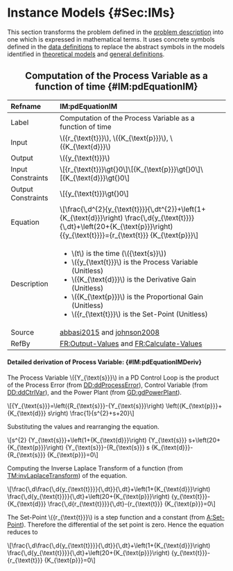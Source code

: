 # Instance Models {#Sec:IMs}

This section transforms the problem defined in the [problem description](./SecProbDesc.md#Sec:ProbDesc) into one which is expressed in mathematical terms. It uses concrete symbols defined in the [data definitions](./SecDDs.md#Sec:DDs) to replace the abstract symbols in the models identified in [theoretical models](./SecTMs.md#Sec:TMs) and [general definitions](./SecGDs.md#Sec:GDs).

<div align="center">

## Computation of the Process Variable as a function of time {#IM:pdEquationIM}

</div>

|Refname           |IM:pdEquationIM                                                                                                                                                                                                                                                                                                      |
|:-----------------|:--------------------------------------------------------------------------------------------------------------------------------------------------------------------------------------------------------------------------------------------------------------------------------------------------------------------|
|Label             |Computation of the Process Variable as a function of time                                                                                                                                                                                                                                                            |
|Input             |\\({r\_{\text{t}}}\\), \\({K\_{\text{p}}}\\), \\({K\_{\text{d}}}\\)                                                                                                                                                                                                                                                  |
|Output            |\\({y\_{\text{t}}}\\)                                                                                                                                                                                                                                                                                                |
|Input Constraints |\\[{r\_{\text{t}}}\gt{}0\\]\\[{K\_{\text{p}}}\gt{}0\\]\\[{K\_{\text{d}}}\gt{}0\\]                                                                                                                                                                                                                                    |
|Output Constraints|\\[{y\_{\text{t}}}\gt{}0\\]                                                                                                                                                                                                                                                                                          |
|Equation          |\\[\frac{\\,d^{2}{y\_{\text{t}}}}{\\,dt^{2}}+\left(1+{K\_{\text{d}}}\right) \frac{\\,d{y\_{\text{t}}}}{\\,dt}+\left(20+{K\_{\text{p}}}\right) {{y\_{\text{t}}}}={r\_{\text{t}}} {K\_{\text{p}}}\\]                                                                                                                   |
|Description       |<ul><li>\\(t\\) is the time (\\({\text{s}}\\))</li><li>\\({y\_{\text{t}}}\\) is the Process Variable (Unitless)</li><li>\\({K\_{\text{d}}}\\) is the Derivative Gain (Unitless)</li><li>\\({K\_{\text{p}}}\\) is the Proportional Gain (Unitless)</li><li>\\({r\_{\text{t}}}\\) is the Set-Point (Unitless)</li></ul>|
|Source            |[abbasi2015](./SecReferences.md#abbasi2015) and [johnson2008](./SecReferences.md#johnson2008)                                                                                                                                                                                                                        |
|RefBy             |[FR:Output-Values](./SecFRs.md#outputValues) and [FR:Calculate-Values](./SecFRs.md#calculateValues)                                                                                                                                                                                                                  |

#### Detailed derivation of Process Variable: {#IM:pdEquationIMDeriv}

The Process Variable \\({Y\_{\text{s}}}\\) in a PD Control Loop is the product of the Process Error (from [DD:ddProcessError](./SecDDs.md#DD:ddProcessError)), Control Variable (from [DD:ddCtrlVar](./SecDDs.md#DD:ddCtrlVar)), and the Power Plant (from [GD:gdPowerPlant](./SecGDs.md#GD:gdPowerPlant)).

\\[{Y\_{\text{s}}}=\left({R\_{\text{s}}}-{Y\_{\text{s}}}\right) \left({K\_{\text{p}}}+{K\_{\text{d}}} s\right) \frac{1}{s^{2}+s+20}\\]

Substituting the values and rearranging the equation.

\\[s^{2} {Y\_{\text{s}}}+\left(1+{K\_{\text{d}}}\right) {Y\_{\text{s}}} s+\left(20+{K\_{\text{p}}}\right) {Y\_{\text{s}}}-{R\_{\text{s}}} s {K\_{\text{d}}}-{R\_{\text{s}}} {K\_{\text{p}}}=0\\]

Computing the Inverse Laplace Transform of a function (from [TM:invLaplaceTransform](./SecTMs.md#TM:invLaplaceTransform)) of the equation.

\\[\frac{\\,d\frac{\\,d{y\_{\text{t}}}}{\\,dt}}{\\,dt}+\left(1+{K\_{\text{d}}}\right) \frac{\\,d{y\_{\text{t}}}}{\\,dt}+\left(20+{K\_{\text{p}}}\right) {y\_{\text{t}}}-{K\_{\text{d}}} \frac{\\,d{r\_{\text{t}}}}{\\,dt}-{r\_{\text{t}}} {K\_{\text{p}}}=0\\]

The Set-Point \\({r\_{\text{t}}}\\) is a step function and a constant (from [A:Set-Point](./SecAssumps.md#setPoint)). Therefore the differential of the set point is zero. Hence the equation reduces to

\\[\frac{\\,d\frac{\\,d{y\_{\text{t}}}}{\\,dt}}{\\,dt}+\left(1+{K\_{\text{d}}}\right) \frac{\\,d{y\_{\text{t}}}}{\\,dt}+\left(20+{K\_{\text{p}}}\right) {y\_{\text{t}}}-{r\_{\text{t}}} {K\_{\text{p}}}=0\\]

